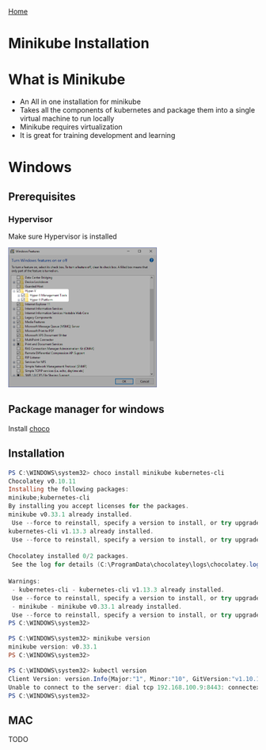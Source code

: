 [Home](README.md)

# Minikube Installation


# What is Minikube

* An All in one installation for minikube
* Takes all the components of kubernetes and package them into a single virtual machine to run locally
* Minikube requires virtualization
* It is great for training development and learning

# Windows 

## Prerequisites 

### Hypervisor 

Make sure Hypervisor is installed 

![](resources/hyperVisor.png)

## Package manager for windows
Install [choco](https://chocolatey.org/docs/installation)

## Installation

```Powershell
PS C:\WINDOWS\system32> choco install minikube kubernetes-cli
Chocolatey v0.10.11
Installing the following packages:
minikube;kubernetes-cli
By installing you accept licenses for the packages.
minikube v0.33.1 already installed.
 Use --force to reinstall, specify a version to install, or try upgrade.
kubernetes-cli v1.13.3 already installed.
 Use --force to reinstall, specify a version to install, or try upgrade.
 
Chocolatey installed 0/2 packages.
 See the log for details (C:\ProgramData\chocolatey\logs\chocolatey.log).
 
Warnings:
 - kubernetes-cli - kubernetes-cli v1.13.3 already installed.
 Use --force to reinstall, specify a version to install, or try upgrade.
 - minikube - minikube v0.33.1 already installed.
 Use --force to reinstall, specify a version to install, or try upgrade.
PS C:\WINDOWS\system32>
```


```Powershell
PS C:\WINDOWS\system32> minikube version
minikube version: v0.33.1
PS C:\WINDOWS\system32>
```

```Powershell
PS C:\WINDOWS\system32> kubectl version
Client Version: version.Info{Major:"1", Minor:"10", GitVersion:"v1.10.11", GitCommit:"637c7e288581ee40ab4ca210618a89a555b6e7e9", GitTreeState:"clean", BuildDate:"2018-11-26T14:38:32Z", GoVersion:"go1.9.3", Compiler:"gc", Platform:"windows/amd64"}
Unable to connect to the server: dial tcp 192.168.100.9:8443: connectex: A connection attempt failed because the connected party did not properly respond after a period of time, or established connection failed because connected host has failed to respond.
PS C:\WINDOWS\system32>
```

## MAC 

TODO